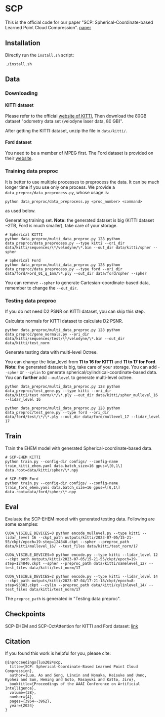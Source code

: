 # SCP

This is the official code for our paper "SCP: Spherical-Coordinate-based Learned Point Cloud Compression". [paper](https://ojs.aaai.org/index.php/AAAI/article/download/28188/28374)

## Installation

Directly run the `install.sh` script:
```
./install.sh
```

## Data

### Downloading

#### KITTI dataset

Please refer to the official [website of KITTI](https://www.cvlibs.net/datasets/kitti/eval_odometry.php), Then download the 80GB dataset "odometry data set (velodyne laser data, 80 GB)".

After getting the KITTI dataset, unzip the file in `data/kitti/`.

#### Ford dataset

You need to be a member of MPEG first. The Ford dataset is provided on their [website](https://mpegfs.int-evry.fr/mpegcontent/ws-mpegcontent/MPEG-I).

### Training data preproc

It is better to use multiple processes to preprocess the data. It can be much longer time if you use only one process. We provide a `data_preproc/data_preprocess.py`, whose usage is:

```
python data_preproc/data_preprocess.py <proc_number> <command>
```
as used below.

Generating training set. **Note:** the generated dataset is big (KITTI dataset ~2TB, Ford is much smaller), take care of your storage.
```
# Spherical KITTI
python data_preproc/multi_data_preproc.py 128 python data_preproc/data_preprocess.py --type kitti --ori_dir data/kitti/sequences/\*/velodyne/\*.bin --out_dir data/kitti/spher --spher

# Spherical Ford
python data_preproc/multi_data_preproc.py 128 python data_preproc/data_preprocess.py --type ford --ori_dir data/ford/Ford_01_q_1mm/\*.ply --out_dir data/ford/spher --spher
```

You can remove `--spher` to generate Cartesian-coordinate-based data, remember to change the `--out_dir`.

### Testing data preproc

If you do not need D2 PSNR on KITTI dataset, you can skip this step.

Calculate normals for KITTI dataset to calculate D2 PSNR.
```
python data_preproc/multi_data_preproc.py 128 python data_preproc/gene_normals.py --ori_dir data/kitti/sequences/test/\*/velodyne/\*.bin --out_dir data/kitti/test_norm
```

Generate testing data with multi-level Octree.

You can change the lidar_level from **11 to 16 for KITTI** and **11 to 17 for Ford**. **Note:** the generated dataset is big, take care of your storage. You can add `--spher` or `--cylin` to generate spherical/cylindrical-coordinate-based data. You can **further** add `--mullevel` to generate multi-level octree.
```
python data_preproc/multi_data_preproc.py 128 python data_preproc/test_gene.py --type kitti --ori_dir data/kitti/test_norm/\*/\*.ply --out_dir data/kitti/spher_mullevel_16 --lidar_level 16

python data_preproc/multi_data_preproc.py 128 python data_preproc/test_gene.py --type ford --ori_dir data/ford/test/\*/\*.ply --out_dir data/ford/mullevel_17 --lidar_level 17
```

## Train

Train the EHEM model with generated Spherical-coordinate-based data.
```
# SCP-EHEM KITTI
python train.py --config-dir configs/ --config-name train_kitti_ehem.yaml data.batch_size=16 gpus=\[0,1\] data.root=data/kitti/spher/\*.npy

# SCP-EHEM Ford
python train.py --config-dir configs/ --config-name train_ford_ehem.yaml data.batch_size=16 gpus=\[0,1\] data.root=data/ford/spher/\*.npy
```

## Eval

Evaluate the SCP-EHEM model with generated testing data. Following are some examples:
```
CUDA_VISIBLE_DEVICES=0 python encode_mullevel.py --type kitti --lidar_level 16 --ckpt_path outputs/kitti/2023-07-05/15-21-55/ckpt/epoch=19-step=124840.ckpt --spher --preproc_path data/kitti/mullevel_16/ --test_files data/kitti/test_norm/17

CUDA_VISIBLE_DEVICES=0 python encode.py --type kitti --lidar_level 12 --ckpt_path outputs/kitti/2023-07-05/15-21-55/ckpt/epoch=19-step=124840.ckpt --spher --preproc_path data/kitti/samelevel_12/ --test_files data/kitti/test_norm/17

CUDA_VISIBLE_DEVICES=2 python encode.py --type kitti --lidar_level 14 --ckpt_path outputs/kitti/2023-07-04/17-21-18/ckpt/epoch=8-step=93303.ckpt --cylin --preproc_path data/kitti/cylinlevel_14/ --test_files data/kitti/test_norm/17
```

The `preproc_path` is generated in "Testing data preproc".

## Checkpoints

SCP-EHEM and SCP-OctAttention for KITTI and Ford dataset: [link](https://drive.google.com/drive/folders/1PIwSZGPIZwEMiHVf8br4XFRDsdxcdq2T?usp=sharing)

## Citation

If you found this work is helpful for you, please cite:

```
@inproceedings{luo2024scp,
  title={SCP: Spherical-Coordinate-Based Learned Point Cloud Compression},
  author={Luo, Ao and Song, Linxin and Nonaka, Keisuke and Unno, Kyohei and Sun, Heming and Goto, Masayuki and Katto, Jiro},
  booktitle={Proceedings of the AAAI Conference on Artificial Intelligence},
  volume={38},
  number={4},
  pages={3954--3962},
  year={2024}
}
```
